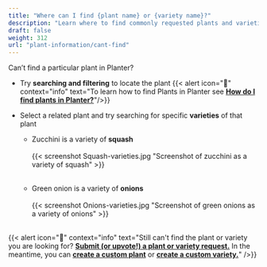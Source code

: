 ```yaml
---
title: "Where can I find {plant name} or {variety name}?"
description: "Learn where to find commonly requested plants and varieties"
draft: false
weight: 312
url: "plant-information/cant-find"
---
```


Can’t find a particular plant in Planter?<br />

- Try **searching and filtering** to locate the plant
{{< alert icon="🫛" context="info" text="To learn how to find Plants in Planter see [**How do I find plants in Planter?**](../find-plants)"/>}}

- Select a related plant and try searching for specific **varieties** of that plant
  - Zucchini is a variety of **squash**<br /><br />
  {{< screenshot Squash-varieties.jpg "Screenshot of zucchini as a variety of squash" >}}<br /><br />

  - Green onion is a variety of **onions**<br /><br />
  {{< screenshot Onions-varieties.jpg "Screenshot of green onions as a variety of onions" >}}<br /><br />

{{< alert icon="🥕" context="info" text="Still can't find the plant or variety you are looking for? [**Submit (or upvote!) a plant or variety request.**](https://planter.garden/requests) In the meantime, you can [**create a custom plant**](../create-plants) or [**create a custom variety.**](../custom-varieties)" />}}
